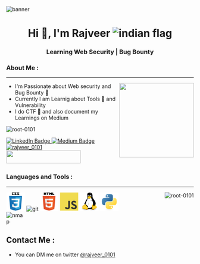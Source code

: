 <img src= "https://images-wixmp-ed30a86b8c4ca887773594c2.wixmp.com/f/8e67b716-bc6e-4219-b106-93d57e98c422/dgnr1hx-f22070ca-0731-4f32-82ae-d834994bcb00.png/v1/fit/w_828,h_474,q_70,strp/dalle_2024_01_01_18_40_12___a_cartoon_style_illu_by_artfromdaltin_dgnr1hx-414w-2x.jpg?token=eyJ0eXAiOiJKV1QiLCJhbGciOiJIUzI1NiJ9.eyJzdWIiOiJ1cm46YXBwOjdlMGQxODg5ODIyNjQzNzNhNWYwZDQxNWVhMGQyNmUwIiwiaXNzIjoidXJuOmFwcDo3ZTBkMTg4OTgyMjY0MzczYTVmMGQ0MTVlYTBkMjZlMCIsIm9iaiI6W1t7ImhlaWdodCI6Ijw9NzMyIiwicGF0aCI6IlwvZlwvOGU2N2I3MTYtYmM2ZS00MjE5LWIxMDYtOTNkNTdlOThjNDIyXC9kZ25yMWh4LWYyMjA3MGNhLTA3MzEtNGYzMi04MmFlLWQ4MzQ5OTRiY2IwMC5wbmciLCJ3aWR0aCI6Ijw9MTI4MCJ9XV0sImF1ZCI6WyJ1cm46c2VydmljZTppbWFnZS5vcGVyYXRpb25zIl19.8YDJRUKTnoUjqZJ30ba7HEBVcetXmXm-6rSZ0Hmaots" alt="banner" height="400px" width="100%">


<h1 align="center">Hi 👋, I'm Rajveer <img src="https://cdn.pixabay.com/photo/2012/04/10/23/03/india-26828_1280.png" alt="indian flag" height="30px" width="50px" ></h1>
<h3 align="center">Learning Web Security | Bug Bounty</h3>

<h3>About Me :</h3> 
<hr>
<img src="https://media3.giphy.com/media/v1.Y2lkPTc5MGI3NjExbGUyZ2V3c3R2enQ1czAxdGpxNW5jem1oaDdvZTU4dmhqbm9oaXU3ZiZlcD12MV9pbnRlcm5hbF9naWZfYnlfaWQmY3Q9Zw/XG5Zdo5MOxMpfPNicm/giphy.gif" align="right" height="200" width="200px">

- I'm Passionate about Web security and Bug Bounty 🐛                                 
- Currently I am Learnig about Tools 🔨 and Vulnerability                             
- I do CTF 🚩 and also document my Learnings on Medium

<p align="left"> <img src="https://komarev.com/ghpvc/?username=root-0101&label=Profile%20views&color=0e75b6&style=flat" alt="root-0101" /> </p>


<div id="badges">
  <a href="https://www.linkedin.com/in/rajveer-146b92262/">
    <img src="https://img.shields.io/badge/LinkedIn-blue?style=for-the-badge&logo=linkedin&logoColor=white" alt="LinkedIn Badge"/>
  </a>
  <a href="https://medium.com/@rajveer_0101">
    <img src="https://img.shields.io/badge/Medium-white?style=for-the-badge&logo=medium&logoColor=black" alt="Medium Badge"/>
  </a>
  <a href="https://twitter.com/rajveer_0101">
    <img src="https://img.shields.io/twitter/follow/rajveer_0101?logo=twitter&style=for-the-badge" alt="rajveer_0101"/>
  </a>
  <div><a href="https://www.buymeacoffee.com/rajveer_01">
    <img height ="35px" width="200px" src="https://biocyclopedia.com/images/buy-us-a-coffee.png" />
  </a></div>
</div>


### Languages and Tools :
***
<img align="right" src="https://github-readme-stats.vercel.app/api/top-langs?username=root-0101&show_icons=true&locale=en&layout=compact" alt="root-0101" />

<span align="left">
<!---<img src="https://www.vectorlogo.zone/logos/gnu_bash/gnu_bash-icon.svg" alt="bash" width="50" height="50"/> --->
<img src="https://raw.githubusercontent.com/devicons/devicon/master/icons/css3/css3-original-wordmark.svg" alt="css3" width="50" height="50"/>
<img src="https://www.vectorlogo.zone/logos/git-scm/git-scm-icon.svg" alt="git" width="40" height="40"/>
<!---<img src="https://raw.githubusercontent.com/devicons/devicon/master/icons/go/go-original.svg" alt="go" width="40" height="40"/>--->
<img src="https://raw.githubusercontent.com/devicons/devicon/master/icons/html5/html5-original-wordmark.svg" alt="html5" width="50" height="50"/>
<img src="https://raw.githubusercontent.com/devicons/devicon/master/icons/javascript/javascript-original.svg" alt="javascript" width="50" height="50"/>  
<img src="https://raw.githubusercontent.com/devicons/devicon/master/icons/linux/linux-original.svg" alt="linux" width="50" height="50"/>
<img src="https://raw.githubusercontent.com/devicons/devicon/master/icons/python/python-original.svg" alt="python" width="50" height="50"/> 

<div> 
  <img align="left" src="https://www.prodigitalweb.com/wp-content/uploads/2019/02/NMap.jpg" alt="nmap" width="50" height="50"/>
</div>
</span>

<br>
<br> 

## Contact Me : 

- You can DM me on twitter <a href="https://twitter.com/rajveer_0101"> @rajveer_0101</a>










<!---
- 👋 Hi, I’m @root-0101
- 👀 I’m interested in ...
- 🌱 I’m currently learning ...
- 💞️ I’m looking to collaborate on ...
- 📫 How to reach me ...
- 😄 Pronouns: ...
- ⚡ Fun fact: ...
--->

<!---
root-0101/root-0101 is a ✨ special ✨ repository because its `README.md` (this file) appears on your GitHub profile.
You can click the Preview link to take a look at your changes.
--->
